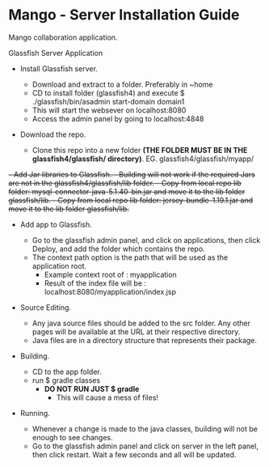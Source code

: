 # Mango - Server Installation Guide
Mango collaboration application.

Glassfish Server Application

- Install Glassfish server.
   - Download and extract to a folder. Preferably in ~home
   - CD to install folder (glassfish4) and execute $ ./glassfish/bin/asadmin start-domain domain1
   - This will start the websever on localhost:8080
   - Access the admin panel by going to localhost:4848
  
- Download the repo.
   - Clone this repo into a new folder **(THE FOLDER MUST BE IN THE glassfish4/glassfish/ directory)**. EG. glassfish4/glassfish/myapp/
  
<del>
- Add Jar libraries to Glassfish.
   - Building will not work if the required Jars are not in the glassfish4/glassfish/lib folder.
   - Copy from local repo lib folder: mysql-connector-java-5.1.40-bin.jar and move it to the lib folder glassfish/lib.
   - Copy from local repo lib folder: jersey-bundle-1.19.1.jar and move it to the lib folder glassfish/lib.
</del>
  
- Add app to Glassfish.
   - Go to the glassfish admin panel, and click on applications, then click Deploy, and add the folder which contains the repo.
   - The context path option is the path that will be used as the application root.
     - Example context root of : myapplication
     - Result of the index file will be : localhost:8080/myapplication/index.jsp
    
- Source Editing.
   - Any java source files should be added to the src folder. Any other pages will be available at the URL at their respective directory.
   - Java files are in a directory structure that represents their package.

- Building.
   - CD to the app folder.
   - run $ gradle classes
      - **DO NOT RUN JUST $ gradle**
          - This will cause a mess of files!
  
- Running.
   - Whenever a change is made to the java classes, building will not be enough to see changes.
   - Go to the glassfish admin panel and click on server in the left panel, then click restart. Wait a few seconds and all will be updated.
  
